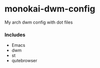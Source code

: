 # monokai-dwm-config
My arch dwm config with dot files

### Includes
- Emacs
- dwm
- st
- qutebrowser
